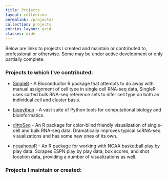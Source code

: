 ```yaml
---
title: Projects
layout: collection
permalink: /projects/
collection: projects
entries_layout: grid
classes: wide
---
```


Below are links to projects I created and maintain or contributed to, professional or otherwise. Some may be under active development or only partially complete.

### Projects to which I've contributed:

 - [SingleR](https://github.com/LTLA/SingleR) - A Bioconductor R package that attempts to do away with manual assignment of cell type in single cell RNA-seq data, SingleR uses sorted bulk RNA-seq reference sets to infer cell type on both an individual cell and cluster basis.

 - [biopython](https://github.com/biopython/biopython) - A vast suite of Python tools for computational biology and bioinformatics.

 - [dittoSeq](https://github.com/dtm2451/dittoSeq) - An R package for color-blind friendly visualization of single-cell and bulk RNA-seq data. Dramatically improves typical scRNA-seq visualizations and has some new ones of its own.

 - [ncaahoopR](https://github.com/lbenz730/ncaahoopR) - An R package for working with NCAA basketball play by play data. Scrapes ESPN play by play data, box scores, and shot location data, providing a number of visualizations as well.

### Projects I maintain or created: